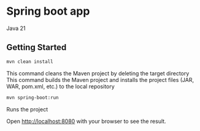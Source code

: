 # Spring boot app

Java 21

## Getting Started

```bash
mvn clean install
```

This command cleans the Maven project by deleting the target directory
This command builds the Maven project and installs the project files (JAR, WAR, pom.xml, etc.) to the local repository

```bash
mvn spring-boot:run
```

Runs the project

Open [http://localhost:8080](http://localhost:8080) with your browser to see the result.
